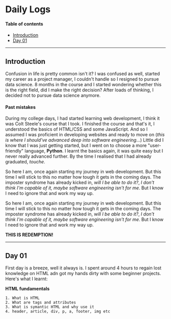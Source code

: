 # Daily Logs

#### Table of contents

- [Introduction](#introduction)
- [Day 01](#day-01)

---

## Introduction

Confusion in life is pretty common isn't it? I was confused as well, started my career as a project manager, I couldn't handle so I resigned to pursue data science. 8 months in the course and I started wondering whether this is the right field, did I make the right decision? After loads of thinking, I decided not to pursue data science anymore.

#### Past mistakes

During my college days, I had started learning web development, I think it was Colt Steele's course that I took. I finished the course and that's it, I understood the basics of HTML/CSS and some JavaScript. And so I assumed I was proficient in developing websites and ready to move on (_this is where I should've advanced deep into software engineering..._) Little did I know that I was just getting started, but I went on to choose a more "user-friendly" language, **Python**. I learnt the basics again, it was quite easy but I never really advanced further. By the time I realised that I had already graduated, _touche_.

So here I am, once again starting my journey in web development. But this time I will stick to this no matter how tough it gets in the coming days. The imposter syndrome has already kicked in, _will I be able to do it?_, _I don't think I'm capable of it, maybe software engineering isn't for me_. But I know I need to ignore that and work my way up.

So here I am, once again starting my journey in web development. But this time I will stick to this no matter how tough it gets in the coming days. The imposter syndrome has already kicked in, _will I be able to do it?_, _I don't think I'm capable of it, maybe software engineering isn't for me_. But I know I need to ignore that and work my way up.

**THIS IS REDEMPTION!**

---

## Day 01

First day is a breeze, well it always is. I spent around 4 hours to regain lost knowledge on HTML adn got my hands dirty with some beginner projects. Here's what I learnt:

**HTML fundamentals**

    1. What is HTML
    2. What are tags and attributes
    3. What is symantic HTML and why use it
    4. header, article, div, p, a, footer, img etc
